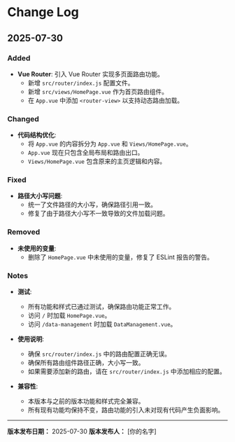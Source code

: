 # Change Log

## 2025-07-30

### Added
- **Vue Router**: 引入 Vue Router 实现多页面路由功能。
  - 新增 `src/router/index.js` 配置文件。
  - 新增 `src/views/HomePage.vue` 作为首页路由组件。
  - 在 `App.vue` 中添加 `<router-view>` 以支持动态路由加载。

### Changed
- **代码结构优化**:
  - 将 `App.vue` 的内容拆分为 `App.vue` 和 `Views/HomePage.vue`。
  - `App.vue` 现在只包含全局布局和路由出口。
  - `Views/HomePage.vue` 包含原来的主页逻辑和内容。

### Fixed
- **路径大小写问题**:
  - 统一了文件路径的大小写，确保路径引用一致。
  - 修复了由于路径大小写不一致导致的文件加载问题。

### Removed
- **未使用的变量**:
  - 删除了 `HomePage.vue` 中未使用的变量，修复了 ESLint 报告的警告。

### Notes
- **测试**:
  - 所有功能和样式已通过测试，确保路由功能正常工作。
  - 访问 `/` 时加载 `HomePage.vue`。
  - 访问 `/data-management` 时加载 `DataManagement.vue`。

- **使用说明**:
  - 确保 `src/router/index.js` 中的路由配置正确无误。
  - 确保所有路由组件路径正确，大小写一致。
  - 如果需要添加新的路由，请在 `src/router/index.js` 中添加相应的配置。

- **兼容性**:
  - 本版本与之前的版本功能和样式完全兼容。
  - 所有现有功能均保持不变，路由功能的引入未对现有代码产生负面影响。

---

**版本发布日期：** 2025-07-30
**版本发布人：** [你的名字]